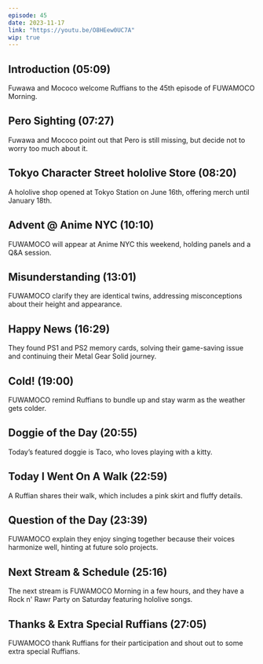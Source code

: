 ```yaml
---
episode: 45
date: 2023-11-17
link: "https://youtu.be/O8HEew0UC7A"
wip: true
---
```


## Introduction (05:09)

Fuwawa and Mococo welcome Ruffians to the 45th episode of FUWAMOCO Morning.

## Pero Sighting (07:27)

Fuwawa and Mococo point out that Pero is still missing, but decide not to worry too much about it.

## Tokyo Character Street hololive Store (08:20)

A hololive shop opened at Tokyo Station on June 16th, offering merch until January 18th.

## Advent @ Anime NYC (10:10)

FUWAMOCO will appear at Anime NYC this weekend, holding panels and a Q&A session.

## Misunderstanding (13:01)

FUWAMOCO clarify they are identical twins, addressing misconceptions about their height and appearance.

## Happy News (16:29)

They found PS1 and PS2 memory cards, solving their game-saving issue and continuing their Metal Gear Solid journey.

## Cold! (19:00)

FUWAMOCO remind Ruffians to bundle up and stay warm as the weather gets colder.

## Doggie of the Day (20:55)

Today’s featured doggie is Taco, who loves playing with a kitty.

## Today I Went On A Walk (22:59)

A Ruffian shares their walk, which includes a pink skirt and fluffy details.

## Question of the Day (23:39)

FUWAMOCO explain they enjoy singing together because their voices harmonize well, hinting at future solo projects.

## Next Stream & Schedule (25:16)

The next stream is FUWAMOCO Morning in a few hours, and they have a Rock n' Rawr Party on Saturday featuring hololive songs.

## Thanks & Extra Special Ruffians (27:05)

FUWAMOCO thank Ruffians for their participation and shout out to some extra special Ruffians.
